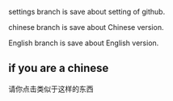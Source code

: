 settings branch is save about setting of github.

chinese branch is save about Chinese version.

English branch is save about English version.

if you are a chinese
---
请你点击类似于这样的东西
